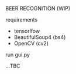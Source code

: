 BEER RECOGNITION (WIP)

requirements
- tensorlfow
- BeautifulSoup4 (bs4)
- OpenCV (cv2)

run
gui.py

...TBC
